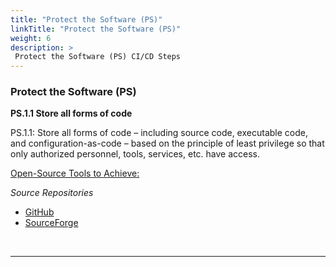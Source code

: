 ```yaml
---
title: "Protect the Software (PS)"
linkTitle: "Protect the Software (PS)"
weight: 6
description: >
 Protect the Software (PS) CI/CD Steps
---
```



### Protect the Software (PS)

**PS.1.1 Store all forms of code**

PS.1.1: Store all forms of code – including source code, executable code, and configuration-as-code – based on the principle of least privilege so that only authorized personnel, tools, services, etc. have access.

<u>Open-Source Tools to Achieve:</u>

_Source Repositories_

- [GitHub](https://git-hub.com/)
- [SourceForge](https://sourceforge.net/)


<br>

---
